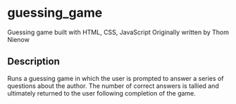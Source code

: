 # guessing_game
Guessing game built with HTML, CSS, JavaScript
Originally written by Thom Nienow

Description
-----------
Runs a guessing game in which the user is prompted to answer a series of questions
about the author.  The number of correct answers is tallied and ultimately returned
to the user following completion of the game.
